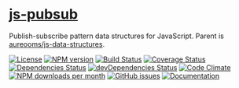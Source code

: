 [js-pubsub](http://make-github-pseudonymous-again.github.io/js-pubsub)
==

Publish-subscribe pattern data structures for JavaScript. Parent is
[aureooms/js-data-structures](https://github.com/make-github-pseudonymous-again/js-data-structures).

[![License](https://img.shields.io/github/license/make-github-pseudonymous-again/js-pubsub.svg?style=flat)](https://raw.githubusercontent.com/make-github-pseudonymous-again/js-pubsub/master/LICENSE)
[![NPM version](https://img.shields.io/npm/v/@aureooms/js-pubsub.svg?style=flat)](https://www.npmjs.org/package/@aureooms/js-pubsub)
[![Build Status](https://img.shields.io/travis/make-github-pseudonymous-again/js-pubsub.svg?style=flat)](https://travis-ci.org/make-github-pseudonymous-again/js-pubsub)
[![Coverage Status](https://img.shields.io/coveralls/make-github-pseudonymous-again/js-pubsub.svg?style=flat)](https://coveralls.io/r/make-github-pseudonymous-again/js-pubsub)
[![Dependencies Status](https://img.shields.io/david/make-github-pseudonymous-again/js-pubsub.svg?style=flat)](https://david-dm.org/make-github-pseudonymous-again/js-pubsub#info=dependencies)
[![devDependencies Status](https://img.shields.io/david/dev/make-github-pseudonymous-again/js-pubsub.svg?style=flat)](https://david-dm.org/make-github-pseudonymous-again/js-pubsub#info=devDependencies)
[![Code Climate](https://img.shields.io/codeclimate/github/make-github-pseudonymous-again/js-pubsub.svg?style=flat)](https://codeclimate.com/github/make-github-pseudonymous-again/js-pubsub)
[![NPM downloads per month](https://img.shields.io/npm/dm/@aureooms/js-pubsub.svg?style=flat)](https://www.npmjs.org/package/@aureooms/js-pubsub)
[![GitHub issues](https://img.shields.io/github/issues/make-github-pseudonymous-again/js-pubsub.svg?style=flat)](https://github.com/make-github-pseudonymous-again/js-pubsub/issues)
[![Documentation](https://make-github-pseudonymous-again.github.io/js-pubsub/badge.svg)](https://make-github-pseudonymous-again.github.io/js-pubsub/source.html)
